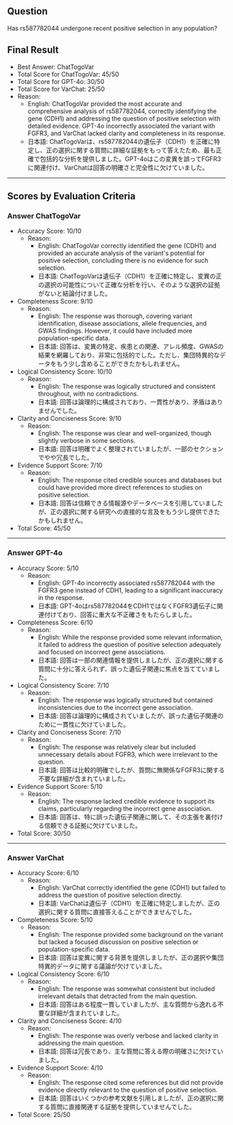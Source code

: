 ## Question

Has rs587782044 undergone recent positive selection in any population?

## Final Result

- Best Answer: ChatTogoVar
- Total Score for ChatTogoVar: 45/50
- Total Score for GPT-4o: 30/50
- Total Score for VarChat: 25/50
- Reason:
  - English: ChatTogoVar provided the most accurate and comprehensive analysis of rs587782044, correctly identifying the gene (CDH1) and addressing the question of positive selection with detailed evidence. GPT-4o incorrectly associated the variant with FGFR3, and VarChat lacked clarity and completeness in its response.
  - 日本語: ChatTogoVarは、rs587782044の遺伝子（CDH1）を正確に特定し、正の選択に関する質問に詳細な証拠をもって答えたため、最も正確で包括的な分析を提供しました。GPT-4oはこの変異を誤ってFGFR3に関連付け、VarChatは回答の明確さと完全性に欠けていました。

---

## Scores by Evaluation Criteria

### Answer ChatTogoVar
- Accuracy Score: 10/10
  - Reason: 
    - English: ChatTogoVar correctly identified the gene (CDH1) and provided an accurate analysis of the variant's potential for positive selection, concluding there is no evidence for such selection.
    - 日本語: ChatTogoVarは遺伝子（CDH1）を正確に特定し、変異の正の選択の可能性について正確な分析を行い、そのような選択の証拠がないと結論付けました。
- Completeness Score: 9/10
  - Reason: 
    - English: The response was thorough, covering variant identification, disease associations, allele frequencies, and GWAS findings. However, it could have included more population-specific data.
    - 日本語: 回答は、変異の特定、疾患との関連、アレル頻度、GWASの結果を網羅しており、非常に包括的でした。ただし、集団特異的なデータをもう少し含めることができたかもしれません。
- Logical Consistency Score: 10/10
  - Reason: 
    - English: The response was logically structured and consistent throughout, with no contradictions.
    - 日本語: 回答は論理的に構成されており、一貫性があり、矛盾はありませんでした。
- Clarity and Conciseness Score: 9/10
  - Reason: 
    - English: The response was clear and well-organized, though slightly verbose in some sections.
    - 日本語: 回答は明確でよく整理されていましたが、一部のセクションでやや冗長でした。
- Evidence Support Score: 7/10
  - Reason: 
    - English: The response cited credible sources and databases but could have provided more direct references to studies on positive selection.
    - 日本語: 回答は信頼できる情報源やデータベースを引用していましたが、正の選択に関する研究への直接的な言及をもう少し提供できたかもしれません。
- Total Score: 45/50

---

### Answer GPT-4o
- Accuracy Score: 5/10
  - Reason: 
    - English: GPT-4o incorrectly associated rs587782044 with the FGFR3 gene instead of CDH1, leading to a significant inaccuracy in the response.
    - 日本語: GPT-4oはrs587782044をCDH1ではなくFGFR3遺伝子に関連付けており、回答に重大な不正確さをもたらしました。
- Completeness Score: 6/10
  - Reason: 
    - English: While the response provided some relevant information, it failed to address the question of positive selection adequately and focused on incorrect gene associations.
    - 日本語: 回答は一部の関連情報を提供しましたが、正の選択に関する質問に十分に答えられず、誤った遺伝子関連に焦点を当てていました。
- Logical Consistency Score: 7/10
  - Reason: 
    - English: The response was logically structured but contained inconsistencies due to the incorrect gene association.
    - 日本語: 回答は論理的に構成されていましたが、誤った遺伝子関連のために一貫性に欠けていました。
- Clarity and Conciseness Score: 7/10
  - Reason: 
    - English: The response was relatively clear but included unnecessary details about FGFR3, which were irrelevant to the question.
    - 日本語: 回答は比較的明確でしたが、質問に無関係なFGFR3に関する不要な詳細が含まれていました。
- Evidence Support Score: 5/10
  - Reason: 
    - English: The response lacked credible evidence to support its claims, particularly regarding the incorrect gene association.
    - 日本語: 回答は、特に誤った遺伝子関連に関して、その主張を裏付ける信頼できる証拠に欠けていました。
- Total Score: 30/50

---

### Answer VarChat
- Accuracy Score: 6/10
  - Reason: 
    - English: VarChat correctly identified the gene (CDH1) but failed to address the question of positive selection directly.
    - 日本語: VarChatは遺伝子（CDH1）を正確に特定しましたが、正の選択に関する質問に直接答えることができませんでした。
- Completeness Score: 5/10
  - Reason: 
    - English: The response provided some background on the variant but lacked a focused discussion on positive selection or population-specific data.
    - 日本語: 回答は変異に関する背景を提供しましたが、正の選択や集団特異的データに関する議論が欠けていました。
- Logical Consistency Score: 6/10
  - Reason: 
    - English: The response was somewhat consistent but included irrelevant details that detracted from the main question.
    - 日本語: 回答はある程度一貫していましたが、主な質問から逸れる不要な詳細が含まれていました。
- Clarity and Conciseness Score: 4/10
  - Reason: 
    - English: The response was overly verbose and lacked clarity in addressing the main question.
    - 日本語: 回答は冗長であり、主な質問に答える際の明確さに欠けていました。
- Evidence Support Score: 4/10
  - Reason: 
    - English: The response cited some references but did not provide evidence directly relevant to the question of positive selection.
    - 日本語: 回答はいくつかの参考文献を引用しましたが、正の選択に関する質問に直接関連する証拠を提供していませんでした。
- Total Score: 25/50